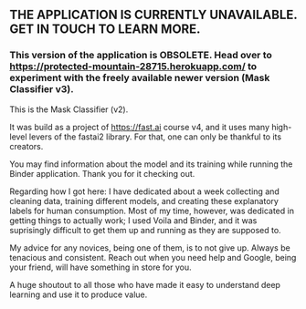 ## THE APPLICATION IS CURRENTLY UNAVAILABLE. GET IN TOUCH TO LEARN MORE.

### This version of the application is OBSOLETE. Head over to https://protected-mountain-28715.herokuapp.com/ to experiment with the freely available newer version (Mask Classifier v3).

This is the Mask Classifier (v2). 

It was build as a project of https://fast.ai course v4, and it uses many high-level levers of the fastai2 library. For that, one can only be thankful to its creators.

You may find information about the model and its training while running the Binder application. Thank you for it checking out.


Regarding how I got here:
I have dedicated about a week collecting and cleaning data, training different models, and creating these explanatory labels for human consumption. Most of my time, however, was dedicated in getting things to actually work; I used Voila and Binder, and it was suprisingly difficult to get them up and running as they are supposed to.

My advice for any novices, being one of them, is to not give up. Always be tenacious and consistent. Reach out when you need help and Google, being your friend, will have 
something in store for you. 

A huge shoutout to all those who have made it easy to understand deep learning and use it to produce value.

